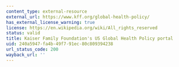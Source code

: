 ```yaml
---
content_type: external-resource
external_url: https://www.kff.org/global-health-policy/
has_external_license_warning: true
license: https://en.wikipedia.org/wiki/All_rights_reserved
status: valid
title: Kaiser Family Foundation's US Global Health Policy portal
uid: 240a5947-fa4b-49f7-91ec-80c809394238
url_status_code: 200
wayback_url: ''
---
```

